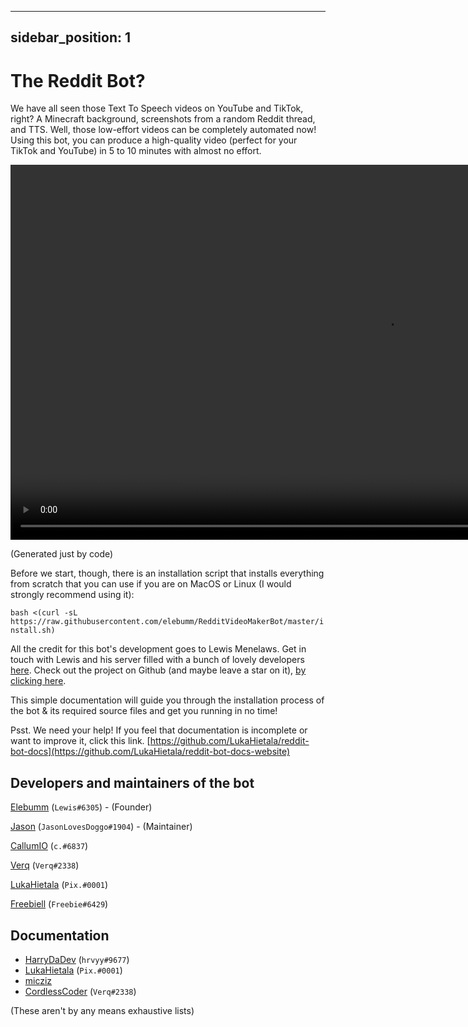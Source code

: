 
---
sidebar_position: 1
---

# The Reddit Bot?

We have all seen those Text To Speech videos on YouTube and TikTok, right? A Minecraft background, screenshots from a random Reddit thread, and TTS. Well, those low-effort videos can be completely automated now! Using this bot, you can produce a high-quality video (perfect for your TikTok and YouTube) in 5 to 10 minutes with almost no effort.


<video height="600px" controls>  
<source src="https://user-images.githubusercontent.com/65854503/183877050-8cfe9a1e-68d8-4528-b4eb-b0c60c072537.mp4"  type="video/mp4"></source>
</video>


(Generated just by code)

Before we start, though, there is an installation script that installs everything from scratch that you can use if you are on MacOS or Linux (I would strongly recommend using it):

`bash <(curl -sL https://raw.githubusercontent.com/elebumm/RedditVideoMakerBot/master/install.sh)`

All the credit for this bot's development goes to Lewis Menelaws. Get in touch with Lewis and his server filled with a bunch of lovely developers [here](https://discord.gg/5uw4eCQf6Z). Check out the project on Github (and maybe leave a star on it), [by clicking here](https://github.com/elebumm/RedditVideoMakerBot).

This simple documentation will guide you through the installation process of the bot & its required source files and get you running in no time!

Psst. We need your help! If you feel that documentation is incomplete or want to improve it, click this link. [https://github.com/LukaHietala/reddit-bot-docs](https://github.com/LukaHietala/reddit-bot-docs-website)

## Developers and maintainers of the bot

[Elebumm](https://github.com/elebumm) (`Lewis#6305`) - (Founder)

[Jason](https://github.com/JasonLovesDoggo) (`JasonLovesDoggo#1904`) - (Maintainer)

[CallumIO](https://github.com/CallumIO) (`c.#6837`)

[Verq](https://github.com/CordlessCoder) (`Verq#2338`)

[LukaHietala](https://github.com/LukaHietala) (`Pix.#0001`)

[Freebiell](https://github.com/FreebieII) (`Freebie#6429`)

## Documentation

- [HarryDaDev](https://github.com/ImmaHarry) (`hrvyy#9677`)
- [LukaHietala](https://github.com/LukaHietala) (`Pix.#0001`)
- [micziz](https://github.com/micziz)
- [CordlessCoder](https://github.com/CordlessCoder) (`Verq#2338`)

(These aren't by any means exhaustive lists)
